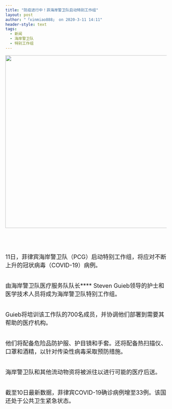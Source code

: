 ```yaml
---
title: "防疫进行中！菲海岸警卫队启动特别工作组"
layout: post
author: "「xinmiao888」 on 2020-3-11 14:11"
header-style: text
tags:
  - 新闻
  - 海岸警卫队
  - 特别工作组
---
```


<head></head>
<body>
 <ignore_js_op> 
  <img aid="1340823" src="https://bbs.boniu123.cc/data/attachment/forum/202003/11/130953ze66ybsge6zmblyb.jpg" zoomfile="data/attachment/forum/202003/11/130953ze66ybsge6zmblyb.jpg" file="data/attachment/forum/202003/11/130953ze66ybsge6zmblyb.jpg" width="540" inpost="1"> 
  <div class="tip tip_4 aimg_tip" id="aimg_1340823_menu" style="position: absolute; display: none" disautofocus="true"> 
   <div class="xs0"> 
    <p><strong>海警.jpg</strong> <em class="xg1">(32.44 KB, 下载次数: 0)</em></p> 
    <p> <a href="forum.php?mod=attachment&amp;aid=MTM0MDgyM3xkMmQ2ZTNlMnwxNTgzOTA4MTE1fDB8NTc3OTQ0&amp;nothumb=yes" target="_blank">下载附件</a> &nbsp;<a href="javascript:;" onclick="showWindow(this.id, this.getAttribute('url'), 'get', 0);" id="savephoto_1340823" url="home.php?mod=spacecp&amp;ac=album&amp;op=saveforumphoto&amp;aid=1340823&amp;handlekey=savephoto_1340823">保存到相册</a> </p> 
    <p class="xg1 y"><span title="2020-3-11 13:09">1&nbsp;小时前</span> 上传</p> 
   </div> 
   <div class="tip_horn"></div> 
  </div> 
 </ignore_js_op> 
 <br> 
 <font style="font-size:18px"><br> </font>
 <br> 
 <font style="font-size:18px"><br> </font>
 <br> 
 <font style="font-size:18px">11日，菲律宾海岸警卫队（PCG）启动特别工作组，将应对不断上升的冠状病毒（COVID-19）病例。</font>
 <br> 
 <font style="font-size:18px"><br> </font>
 <br> 
 <font style="font-size:18px">由海岸警卫队医疗服务队队长**** Steven Guieb领导的护士和医学技术人员将成为海岸警卫队特别工作组。</font>
 <br> 
 <font style="font-size:18px"><br> </font>
 <br> 
 <font style="font-size:18px">Guieb将培训该工作队的700名成员，并协调他们部署到需要其帮助的医疗机构。</font>
 <br> 
 <font style="font-size:18px"><br> </font>
 <br> 
 <font style="font-size:18px">他们将配备危险品防护服、护目镜和手套。还将配备热扫描仪、口罩和酒精，以针对传染性病毒采取预防措施。</font>
 <br> 
 <font style="font-size:18px"><br> </font>
 <br> 
 <font style="font-size:18px">海岸警卫队和其他流动物资将被派往以进行可能的医疗后送。</font>
 <br> 
 <font style="font-size:18px"><br> </font>
 <br> 
 <font style="font-size:18px">截至10日最新数据，菲律宾COVID-19确诊病例增至33例。该国还处于公共卫生紧急状态。</font>
 <br> 
 <br>
</body>



